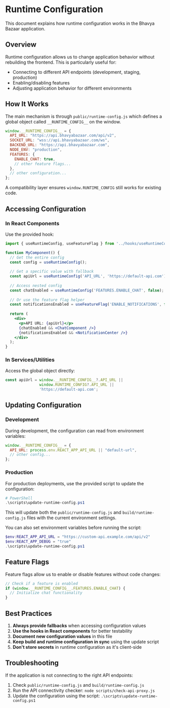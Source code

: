 # Runtime Configuration

This document explains how runtime configuration works in the Bhavya Bazaar application.

## Overview

Runtime configuration allows us to change application behavior without rebuilding the frontend. This is particularly useful for:

- Connecting to different API endpoints (development, staging, production)
- Enabling/disabling features
- Adjusting application behavior for different environments

## How It Works

The main mechanism is through `public/runtime-config.js` which defines a global object called `__RUNTIME_CONFIG__` on the window.

```javascript
window.__RUNTIME_CONFIG__ = {
  API_URL: "https://api.bhavyabazaar.com/api/v2",
  SOCKET_URL: "wss://api.bhavyabazaar.com/ws",
  BACKEND_URL: "https://api.bhavyabazaar.com",
  NODE_ENV: "production",
  FEATURES: {
    ENABLE_CHAT: true,
    // other feature flags...
  },
  // other configuration...
};
```

A compatibility layer ensures `window.RUNTIME_CONFIG` still works for existing code.

## Accessing Configuration

### In React Components

Use the provided hook:

```jsx
import { useRuntimeConfig, useFeatureFlag } from '../hooks/useRuntimeConfig';

function MyComponent() {
  // Get the entire config
  const config = useRuntimeConfig();
  
  // Get a specific value with fallback
  const apiUrl = useRuntimeConfig('API_URL', 'https://default-api.com');
  
  // Access nested config
  const chatEnabled = useRuntimeConfig('FEATURES.ENABLE_CHAT', false);
  
  // Or use the feature flag helper
  const notificationsEnabled = useFeatureFlag('ENABLE_NOTIFICATIONS', false);
  
  return (
    <div>
      <p>API URL: {apiUrl}</p>
      {chatEnabled && <ChatComponent />}
      {notificationsEnabled && <NotificationCenter />}
    </div>
  );
}
```

### In Services/Utilities

Access the global object directly:

```javascript
const apiUrl = window.__RUNTIME_CONFIG__?.API_URL || 
               window.RUNTIME_CONFIG?.API_URL || 
               'https://default-api.com';
```

## Updating Configuration

### Development

During development, the configuration can read from environment variables:

```javascript
window.__RUNTIME_CONFIG__ = {
  API_URL: process.env.REACT_APP_API_URL || "default-url",
  // other config...
};
```

### Production

For production deployments, use the provided script to update the configuration:

```powershell
# PowerShell
.\scripts\update-runtime-config.ps1
```

This will update both the `public/runtime-config.js` and `build/runtime-config.js` files with the current environment settings.

You can also set environment variables before running the script:

```powershell
$env:REACT_APP_API_URL = "https://custom-api.example.com/api/v2"
$env:REACT_APP_DEBUG = "true"
.\scripts\update-runtime-config.ps1
```

## Feature Flags

Feature flags allow us to enable or disable features without code changes:

```javascript
// Check if a feature is enabled
if (window.__RUNTIME_CONFIG__.FEATURES.ENABLE_CHAT) {
  // Initialize chat functionality
}
```

## Best Practices

1. **Always provide fallbacks** when accessing configuration values
2. **Use the hooks in React components** for better testability
3. **Document new configuration values** in this file
4. **Keep build and runtime configuration in sync** using the update script
5. **Don't store secrets** in runtime configuration as it's client-side

## Troubleshooting

If the application is not connecting to the right API endpoints:

1. Check `public/runtime-config.js` and `build/runtime-config.js`
2. Run the API connectivity checker: `node scripts/check-api-proxy.js`
3. Update the configuration using the script: `.\scripts\update-runtime-config.ps1`

